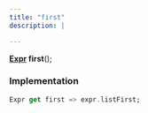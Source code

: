 ```yaml
---
title: "first"
description: |

---
```

<span class="dart-code"><strong>[Expr] first</strong>();</span>


### Implementation
```dart
Expr get first => expr.listFirst;
```

[Expr]: /reference/classes/expr/
